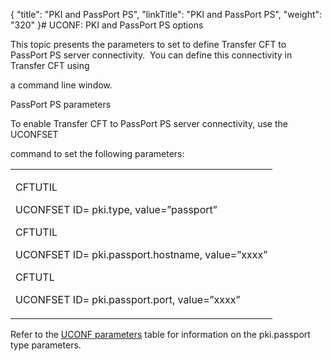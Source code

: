 {
    "title": "PKI and PassPort PS",
    "linkTitle": "PKI and PassPort PS",
    "weight": "320"
}# UCONF: PKI and PassPort PS options

This topic presents the parameters to set to define Transfer CFT to PassPort PS server connectivity.  You can define this connectivity in Transfer CFT using
a command line window.

PassPort PS parameters

To enable Transfer CFT to PassPort PS server connectivity, use the UCONFSET
command to set the following parameters:

<table data-cellspacing="0">
<tbody>
<tr class="odd">
<td><p>CFTUTIL
UCONFSET ID= pki.type, value=”passport”</p>
<p>CFTUTIL
UCONFSET ID= pki.passport.hostname, value=”xxxx”</p>
<p>CFTUTL
UCONFSET ID= pki.passport.port, value=”xxxx”</p></td>
</tr>
</tbody>
</table>

Refer to the [UCONF parameters](../uconf_directory) table for information on the pki.passport type parameters.
